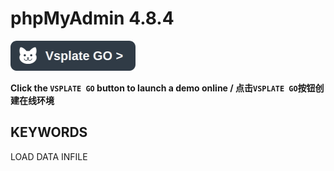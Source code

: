 # phpMyAdmin 4.8.4

<a href="https://www.vsplate.com/?github=vulnspy/phpmyadmin-4.8.4-allowarbitraryserver"><img alt="VSPLATE GO" src="https://raw.githubusercontent.com/vsplate/images/master/vsgo_btn.png" width="200px"></a>

**Click the `VSPLATE GO` button to launch a demo online / 点击`VSPLATE GO`按钮创建在线环境**

## KEYWORDS

LOAD DATA INFILE
